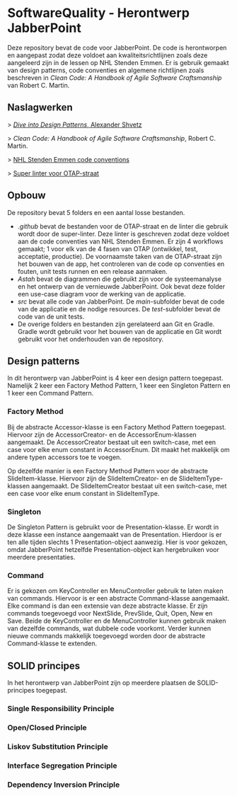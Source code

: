 # SoftwareQuality - Herontwerp JabberPoint
Deze repository bevat de code voor JabberPoint. De code is herontworpen en aangepast zodat deze voldoet aan kwaliteitsrichtlijnen zoals deze aangeleerd zijn in de lessen op NHL Stenden Emmen. Er is gebruik gemaakt van design patterns, code conventies en algemene richtlijnen zoals beschreven in *Clean Code: A Handbook of Agile Software Craftsmanship* van Robert C. Martin.

## Naslagwerken
\> [*Dive into Design Patterns*, Alexander Shvetz](https://refactoring.guru/design-patterns/book)

\> *Clean Code: A Handbook of Agile Software Craftsmanship*, Robert C. Martin.

\> [NHL Stenden Emmen code conventions](https://github.com/NHL-Stenden-Emmen/coding-conventions)

\> [Super linter voor OTAP-straat](https://github.com/super-linter/super-linter)


## Opbouw
De repository bevat 5 folders en een aantal losse bestanden.
- *.github* bevat de bestanden voor de OTAP-straat en de linter die gebruik wordt door de super-linter. Deze linter is geschreven zodat deze voldoet aan de code conventies van NHL Stenden Emmen. Er zijn 4 workflows gemaakt; 1 voor elk van de 4 fasen van OTAP (ontwikkel, test, acceptatie, productie). De voornaamste taken van de OTAP-straat zijn het bouwen van de app, het controleren van de code op conventies en fouten, unit tests runnen en een release aanmaken.
- *Astah* bevat de diagrammen die gebruikt zijn voor de systeemanalyse en het ontwerp van de vernieuwde JabberPoint. Ook bevat deze folder een use-case diagram voor de werking van de applicatie.
- *src* bevat alle code van JabberPoint. De *main*-subfolder bevat de code van de applicatie en de nodige resources. De *test*-subfolder bevat de code van de unit tests.
- De overige folders en bestanden zijn gerelateerd aan Git en Gradle. Gradle wordt gebruikt voor het bouwen van de applicatie en Git wordt gebruikt voor het onderhouden van de repository.

## Design patterns
In dit herontwerp van JabberPoint is 4 keer een design pattern toegepast. Namelijk 2 keer een Factory Method Pattern, 1 keer een Singleton Pattern en 1 keer een Command Pattern.

### Factory Method
Bij de abstracte Accessor-klasse is een Factory Method Pattern toegepast. Hiervoor zijn de AccessorCreator- en de AccessorEnum-klassen aangemaakt. De AccessorCreator bestaat uit een switch-case, met een case voor elke enum constant in AccessorEnum. Dit maakt het makkelijk om andere typen accessors toe te voegen.

Op dezelfde manier is een Factory Method Pattern voor de abstracte SlideItem-klasse. Hiervoor zijn de SlideItemCreator- en de SlideItemType-klassen aangemaakt. De SlideItemCreator bestaat uit een switch-case, met een case voor elke enum constant in SlideItemType.

### Singleton
De Singleton Pattern is gebruikt voor de Presentation-klasse. Er wordt in deze klasse een instance aangemaakt van de Presentation. Hierdoor is er ten alle tijden slechts 1 Presentation-object aanwezig. Hier is voor gekozen, omdat JabberPoint hetzelfde Presentation-object kan hergebruiken voor meerdere presentaties.

### Command
Er is gekozen om KeyController en MenuController gebruik te laten maken van commands. Hiervoor is er een abstracte Command-klasse aangemaakt. Elke command is dan een extensie van deze abstracte klasse. Er zijn commands toegevoegd voor NextSlide, PrevSlide, Quit, Open, New en Save. Beide de KeyController en de MenuController kunnen gebruik maken van dezelfde commands, wat dubbele code voorkomt. Verder kunnen nieuwe commands makkelijk toegevoegd worden door de abstracte Command-klasse te extenden.

## SOLID principes
In het herontwerp van JabberPoint zijn op meerdere plaatsen de SOLID-principes toegepast.

### Single Responsibility Principle

### Open/Closed Principle

### Liskov Substitution Principle

### Interface Segregation Principle

### Dependency Inversion Principle